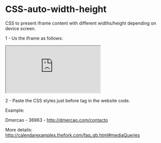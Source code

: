 # CSS-auto-width-height

CSS to present iframe content with different widths/height depending on device screen.

1 - Us the iframe as follows:
<iframe class="thefork" src="https://module.lafourchette.com/xx_XX/module/XXXX-XXXXX"></iframe>


2 - Paste the CSS styles just before </head> tag in the website code.


Example: 

Dmercao - 36963 - http://dmercao.com/contacto 

More details: http://calendarexamples.thefork.com/faq_gb.html#mediaQueries
